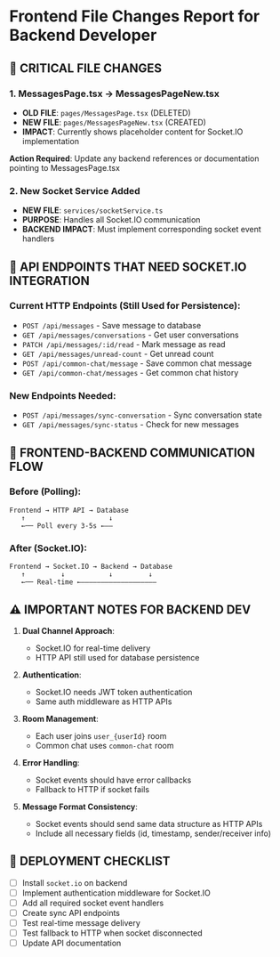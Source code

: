 # Frontend File Changes Report for Backend Developer

## 🔄 CRITICAL FILE CHANGES

### 1. MessagesPage.tsx → MessagesPageNew.tsx
- **OLD FILE**: `pages/MessagesPage.tsx` (DELETED)
- **NEW FILE**: `pages/MessagesPageNew.tsx` (CREATED)
- **IMPACT**: Currently shows placeholder content for Socket.IO implementation

**Action Required**: Update any backend references or documentation pointing to MessagesPage.tsx

### 2. New Socket Service Added
- **NEW FILE**: `services/socketService.ts`
- **PURPOSE**: Handles all Socket.IO communication
- **BACKEND IMPACT**: Must implement corresponding socket event handlers

## 📡 API ENDPOINTS THAT NEED SOCKET.IO INTEGRATION

### Current HTTP Endpoints (Still Used for Persistence):
- `POST /api/messages` - Save message to database
- `GET /api/messages/conversations` - Get user conversations  
- `PATCH /api/messages/:id/read` - Mark message as read
- `GET /api/messages/unread-count` - Get unread count
- `POST /api/common-chat/message` - Save common chat message
- `GET /api/common-chat/messages` - Get common chat history

### New Endpoints Needed:
- `POST /api/messages/sync-conversation` - Sync conversation state
- `GET /api/messages/sync-status` - Check for new messages

## 🔗 FRONTEND-BACKEND COMMUNICATION FLOW

### Before (Polling):
```
Frontend → HTTP API → Database
   ↑                     ↓  
   ←── Poll every 3-5s ←――
```

### After (Socket.IO):
```
Frontend → Socket.IO → Backend → Database
   ↑         ↓           ↓         ↓
   ←── Real-time ←―――――――――――――――――――
```

## ⚠️ IMPORTANT NOTES FOR BACKEND DEV

1. **Dual Channel Approach**: 
   - Socket.IO for real-time delivery
   - HTTP API still used for database persistence
   
2. **Authentication**: 
   - Socket.IO needs JWT token authentication
   - Same auth middleware as HTTP APIs

3. **Room Management**:
   - Each user joins `user_{userId}` room
   - Common chat uses `common-chat` room

4. **Error Handling**:
   - Socket events should have error callbacks
   - Fallback to HTTP if socket fails

5. **Message Format Consistency**:
   - Socket events should send same data structure as HTTP APIs
   - Include all necessary fields (id, timestamp, sender/receiver info)

## 🚀 DEPLOYMENT CHECKLIST

- [ ] Install `socket.io` on backend
- [ ] Implement authentication middleware for Socket.IO
- [ ] Add all required socket event handlers
- [ ] Create sync API endpoints
- [ ] Test real-time message delivery
- [ ] Test fallback to HTTP when socket disconnected
- [ ] Update API documentation
